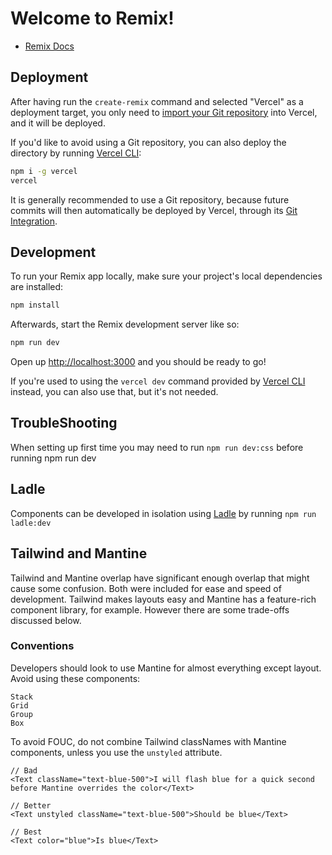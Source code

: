 # Welcome to Remix!

- [Remix Docs](https://remix.run/docs)

## Deployment

After having run the `create-remix` command and selected "Vercel" as a deployment target, you only need to [import your Git repository](https://vercel.com/new) into Vercel, and it will be deployed.

If you'd like to avoid using a Git repository, you can also deploy the directory by running [Vercel CLI](https://vercel.com/cli):

```sh
npm i -g vercel
vercel
```

It is generally recommended to use a Git repository, because future commits will then automatically be deployed by Vercel, through its [Git Integration](https://vercel.com/docs/concepts/git).

## Development

To run your Remix app locally, make sure your project's local dependencies are installed:

```sh
npm install
```

Afterwards, start the Remix development server like so:

```sh
npm run dev
```

Open up [http://localhost:3000](http://localhost:3000) and you should be ready to go!

If you're used to using the `vercel dev` command provided by [Vercel CLI](https://vercel.com/cli) instead, you can also use that, but it's not needed.

## TroubleShooting

When setting up first time you may need to run `npm run dev:css` before running npm run dev

## Ladle

Components can be developed in isolation using [Ladle](https://ladle.dev/) by running `npm run ladle:dev`

## Tailwind and Mantine

Tailwind and Mantine overlap have significant enough overlap that might cause some confusion. Both were included for ease and speed of development. Tailwind makes layouts easy and Mantine has a feature-rich component library, for example. However there are some trade-offs discussed below.

### Conventions

Developers should look to use Mantine for almost everything except layout. Avoid using these components:

```
Stack
Grid
Group
Box
```

To avoid FOUC, do not combine Tailwind classNames with Mantine components, unless you use the `unstyled` attribute.

```tsx
// Bad
<Text className="text-blue-500">I will flash blue for a quick second before Mantine overrides the color</Text>

// Better
<Text unstyled className="text-blue-500">Should be blue</Text>

// Best
<Text color="blue">Is blue</Text>
```
